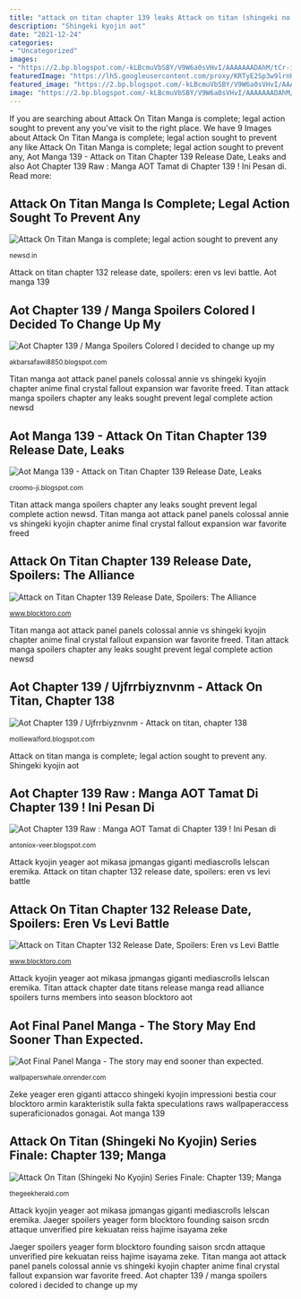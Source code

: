 ```yaml
---
title: "attack on titan chapter 139 leaks Attack on titan (shingeki no kyojin) series finale: chapter 139; manga"
description: "Shingeki kyojin aot"
date: "2021-12-24"
categories:
- "Uncategorized"
images:
- "https://2.bp.blogspot.com/-kLBcmuVbSBY/V9W6a0sVHvI/AAAAAAADAhM/tCr-iL_PPlw24fnrCcl3_TW93Hv6w88sgCHM/s16000/0078-043.png"
featuredImage: "https://lh5.googleusercontent.com/proxy/KRTyE2Sp3w9lrnHr3JBDmtaoJarmP7TYcGy65UzA-1jNWB_SMMq1lrJdg3iNlLJnTifYKIikmBzOxJrUzQGTBrbE6jTS664SwnUS0bPltf7wo_EyXFRaQMuee3f6oDMoX9eKF0j03j60O3MRZViSXsQqea8Ce_eXtw=w1200-h630-p-k-no-nu"
featured_image: "https://2.bp.blogspot.com/-kLBcmuVbSBY/V9W6a0sVHvI/AAAAAAADAhM/tCr-iL_PPlw24fnrCcl3_TW93Hv6w88sgCHM/s16000/0078-043.png"
image: "https://2.bp.blogspot.com/-kLBcmuVbSBY/V9W6a0sVHvI/AAAAAAADAhM/tCr-iL_PPlw24fnrCcl3_TW93Hv6w88sgCHM/s16000/0078-043.png"
---
```


If you are searching about Attack On Titan Manga is complete; legal action sought to prevent any you've visit to the right place. We have 9 Images about Attack On Titan Manga is complete; legal action sought to prevent any like Attack On Titan Manga is complete; legal action sought to prevent any, Aot Manga 139 - Attack on Titan Chapter 139 Release Date, Leaks and also Aot Chapter 139 Raw : Manga AOT Tamat di Chapter 139 ! Ini Pesan di. Read more:

## Attack On Titan Manga Is Complete; Legal Action Sought To Prevent Any

![Attack On Titan Manga is complete; legal action sought to prevent any](https://newsd.in/wp-content/uploads/2021/03/Attack-on-Titan-Season-3.jpg "Shingeki kyojin aot")

<small>newsd.in</small>

Attack on titan chapter 132 release date, spoilers: eren vs levi battle. Aot manga 139

## Aot Chapter 139 / Manga Spoilers Colored I Decided To Change Up My

![Aot Chapter 139 / Manga Spoilers Colored I decided to change up my](https://cdn.blocktoro.com/wp-content/uploads/2021/01/Attack-on-Titan-Chapter-137-Spoilers-Leaks-and-Theories-1-1.jpg "Aot chapter 139 / ujfrrbiyznvnm")

<small>akbarsafawi8850.blogspot.com</small>

Titan manga aot attack panel panels colossal annie vs shingeki kyojin chapter anime final crystal fallout expansion war favorite freed. Titan attack manga spoilers chapter any leaks sought prevent legal complete action newsd

## Aot Manga 139 - Attack On Titan Chapter 139 Release Date, Leaks

![Aot Manga 139 - Attack on Titan Chapter 139 Release Date, Leaks](https://lh5.googleusercontent.com/proxy/KRTyE2Sp3w9lrnHr3JBDmtaoJarmP7TYcGy65UzA-1jNWB_SMMq1lrJdg3iNlLJnTifYKIikmBzOxJrUzQGTBrbE6jTS664SwnUS0bPltf7wo_EyXFRaQMuee3f6oDMoX9eKF0j03j60O3MRZViSXsQqea8Ce_eXtw=w1200-h630-p-k-no-nu "Shingeki kyojin aot")

<small>croomo-ji.blogspot.com</small>

Titan attack manga spoilers chapter any leaks sought prevent legal complete action newsd. Titan manga aot attack panel panels colossal annie vs shingeki kyojin chapter anime final crystal fallout expansion war favorite freed

## Attack On Titan Chapter 139 Release Date, Spoilers: The Alliance

![Attack on Titan Chapter 139 Release Date, Spoilers: The Alliance](https://cdn.blocktoro.com/wp-content/uploads/2021/03/Attack-on-Titan-Chapter-139-Release-Date-and-How-to-Read-Manga-Online.jpeg "Attack on titan chapter 139 release date, spoilers: the alliance")

<small>www.blocktoro.com</small>

Titan manga aot attack panel panels colossal annie vs shingeki kyojin chapter anime final crystal fallout expansion war favorite freed. Titan attack manga spoilers chapter any leaks sought prevent legal complete action newsd

## Aot Chapter 139 / Ujfrrbiyznvnm - Attack On Titan, Chapter 138

![Aot Chapter 139 / Ujfrrbiyznvnm - Attack on titan, chapter 138](https://www.mediascrolls.com/wp-content/uploads/2021/03/Attack-On-Titan-Chapter-138-Recap.jpg "Attack on titan (shingeki no kyojin) series finale: chapter 139; manga")

<small>molliewalford.blogspot.com</small>

Attack on titan manga is complete; legal action sought to prevent any. Shingeki kyojin aot

## Aot Chapter 139 Raw : Manga AOT Tamat Di Chapter 139 ! Ini Pesan Di

![Aot Chapter 139 Raw : Manga AOT Tamat di Chapter 139 ! Ini Pesan di](https://lh3.googleusercontent.com/proxy/EK4F07Y3ZtWuprGiBiP1uanziuDvnyaoIXF-_uZvHOo9fKa-yWUeYdci1IngdzZZQdj_BlsBgd5V2MrP1nu3FiA11efyQoVCyXKAQcQOVRe2AZNu0J48DfM4yhYkmN3eE-GHbAgQ=w1200-h630-p-k-no-nu "Aot chapter 139 / ujfrrbiyznvnm")

<small>antoniox-veer.blogspot.com</small>

Attack kyojin yeager aot mikasa jpmangas giganti mediascrolls lelscan eremika. Attack on titan chapter 132 release date, spoilers: eren vs levi battle

## Attack On Titan Chapter 132 Release Date, Spoilers: Eren Vs Levi Battle

![Attack on Titan Chapter 132 Release Date, Spoilers: Eren vs Levi Battle](https://cdn.blocktoro.com/wp-content/uploads/2020/08/Attack-on-Titan-Chapter-132-Spoilers-Theories-and-Leaks.png "Aot final panel manga")

<small>www.blocktoro.com</small>

Attack kyojin yeager aot mikasa jpmangas giganti mediascrolls lelscan eremika. Titan attack chapter date titans release manga read alliance spoilers turns members into season blocktoro aot

## Aot Final Panel Manga - The Story May End Sooner Than Expected.

![Aot Final Panel Manga - The story may end sooner than expected.](https://2.bp.blogspot.com/-kLBcmuVbSBY/V9W6a0sVHvI/AAAAAAADAhM/tCr-iL_PPlw24fnrCcl3_TW93Hv6w88sgCHM/s16000/0078-043.png "Aot chapter 139 / manga spoilers colored i decided to change up my")

<small>wallpaperswhale.onrender.com</small>

Zeke yeager eren giganti attacco shingeki kyojin impressioni bestia cour blocktoro armin karakteristik sulla fakta speculations raws wallpaperaccess superaficionados gonagai. Aot manga 139

## Attack On Titan (Shingeki No Kyojin) Series Finale: Chapter 139; Manga

![Attack On Titan (Shingeki No Kyojin) Series Finale: Chapter 139; Manga](https://cdn.thegeekherald.com/wp-content/uploads/2021/02/attack-1590772621971.jpg "Zeke yeager eren giganti attacco shingeki kyojin impressioni bestia cour blocktoro armin karakteristik sulla fakta speculations raws wallpaperaccess superaficionados gonagai")

<small>thegeekherald.com</small>

Attack kyojin yeager aot mikasa jpmangas giganti mediascrolls lelscan eremika. Jaeger spoilers yeager form blocktoro founding saison srcdn attaque unverified pire kekuatan reiss hajime isayama zeke

Jaeger spoilers yeager form blocktoro founding saison srcdn attaque unverified pire kekuatan reiss hajime isayama zeke. Titan manga aot attack panel panels colossal annie vs shingeki kyojin chapter anime final crystal fallout expansion war favorite freed. Aot chapter 139 / manga spoilers colored i decided to change up my
